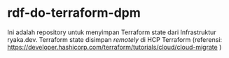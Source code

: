 # rdf-do-terraform-dpm

Ini adalah repository untuk menyimpan Terraform state dari Infrastruktur ryaka.dev. Terraform state disimpan _remotely_ di HCP Terraform (referensi: https://developer.hashicorp.com/terraform/tutorials/cloud/cloud-migrate )
